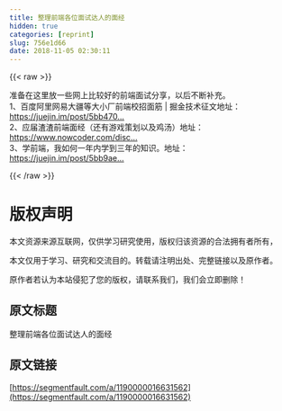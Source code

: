 ```yaml
---
title: 整理前端各位面试达人的面经
hidden: true
categories: [reprint]
slug: 756e1d66
date: 2018-11-05 02:30:11
---
```


{{< raw >}}
<p>&#x51C6;&#x5907;&#x5728;&#x8FD9;&#x91CC;&#x653E;&#x4E00;&#x4E9B;&#x7F51;&#x4E0A;&#x6BD4;&#x8F83;&#x597D;&#x7684;&#x524D;&#x7AEF;&#x9762;&#x8BD5;&#x5206;&#x4EAB;&#xFF0C;&#x4EE5;&#x540E;&#x4E0D;&#x65AD;&#x8865;&#x5145;&#x3002;<br>1&#x3001;&#x767E;&#x5EA6;&#x963F;&#x91CC;&#x7F51;&#x6613;&#x5927;&#x7586;&#x7B49;&#x5927;&#x5C0F;&#x5382;&#x524D;&#x7AEF;&#x6821;&#x62DB;&#x9762;&#x7B4B; | &#x6398;&#x91D1;&#x6280;&#x672F;&#x5F81;&#x6587;&#x5730;&#x5740;&#xFF1A;<a href="https://juejin.im/post/5bb470295188255c5e66f88f" rel="nofollow noreferrer" target="_blank">https://juejin.im/post/5bb470...</a><br>2&#x3001;&#x5E94;&#x5C4A;&#x6E23;&#x6E23;&#x524D;&#x7AEF;&#x9762;&#x7ECF;&#xFF08;&#x8FD8;&#x6709;&#x6E38;&#x620F;&#x7B56;&#x5212;&#x4EE5;&#x53CA;&#x9E21;&#x6C64;&#xFF09;&#x5730;&#x5740;&#xFF1A;<a href="https://www.nowcoder.com/discuss/83804?type=0&amp;order=0&amp;pos=10&amp;page=1" rel="nofollow noreferrer" target="_blank">https://www.nowcoder.com/disc...</a><br>3&#x3001;&#x5B66;&#x524D;&#x7AEF;&#xFF0C;&#x6211;&#x5982;&#x4F55;&#x4E00;&#x5E74;&#x5185;&#x5B66;&#x5230;&#x4E09;&#x5E74;&#x7684;&#x77E5;&#x8BC6;&#x3002;&#x5730;&#x5740;&#xFF1A;<a href="https://juejin.im/post/5bb9aed1e51d451a3f4c3923" rel="nofollow noreferrer" target="_blank">https://juejin.im/post/5bb9ae...</a></p>
{{< /raw >}}

# 版权声明
本文资源来源互联网，仅供学习研究使用，版权归该资源的合法拥有者所有，

本文仅用于学习、研究和交流目的。转载请注明出处、完整链接以及原作者。 

原作者若认为本站侵犯了您的版权，请联系我们，我们会立即删除！

## 原文标题
整理前端各位面试达人的面经

## 原文链接
[https://segmentfault.com/a/1190000016631562](https://segmentfault.com/a/1190000016631562)

